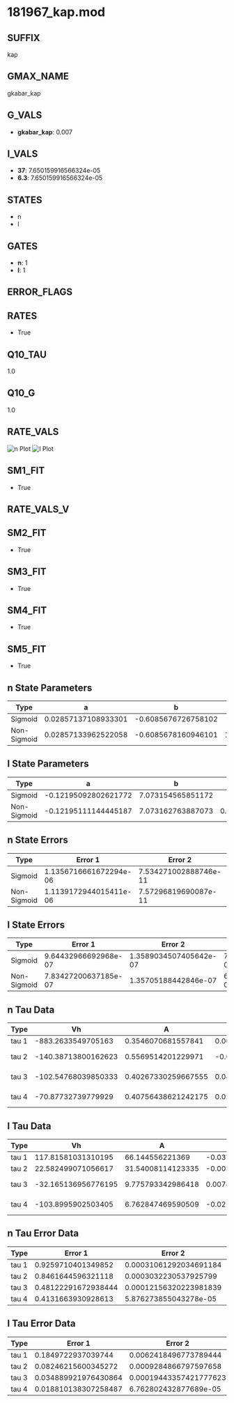 # 181967_kap.mod

## SUFFIX

kap

## GMAX_NAME

gkabar_kap

## G_VALS

- **gkabar_kap**: 0.007

## I_VALS

- **37**: 7.650159916566324e-05
- **6.3**: 7.650159916566324e-05

## STATES

- n
- l

## GATES

- **n**: 1
- **l**: 1

## ERROR_FLAGS


## RATES

- True

## Q10_TAU

1.0

## Q10_G

1.0

## RATE_VALS

![n Plot](/Users/pbozelos/Dropbox/icg-Chai-Panos/supermodels/output_markdown_files/K/181967_kap.mod/images/n.png)
![l Plot](/Users/pbozelos/Dropbox/icg-Chai-Panos/supermodels/output_markdown_files/K/181967_kap.mod/images/l.png)

## SM1_FIT

- True

## RATE_VALS_V

## SM2_FIT

- True

## SM3_FIT

- True

## SM4_FIT

- True

## SM5_FIT

- True

## n State Parameters

| Type | a | b | c | d |
| --- | --- | --- | --- | --- |
| Sigmoid | 0.02857137108933301 | -0.6085676726758102 |
| Non-Sigmoid | 0.02857133962522058 | -0.6085678160946101 | 1.0000007659605825 | -5.603557849190576e-07 |

## l State Parameters

| Type | a | b | c | d |
| --- | --- | --- | --- | --- |
| Sigmoid | -0.12195092802621772 | 7.073154565851172 |
| Non-Sigmoid | -0.12195111144445187 | 7.073162763887073 | 0.999999089818434 | 1.5367409194423244e-08 |

## n State Errors

| Type | Error 1 | Error 2 | Error 3 |
| --- | --- | --- | --- |
| Sigmoid | 1.1356716661672294e-06 | 7.534271002888746e-11 | 5.101298479477366e-07 |
| Non-Sigmoid | 1.1139172944015411e-06 | 7.57296819690087e-11 | 5.003580497320763e-07 |

## l State Errors

| Type | Error 1 | Error 2 | Error 3 |
| --- | --- | --- | --- |
| Sigmoid | 9.64432966692968e-07 | 1.3589034507405642e-07 | 7.823827358522132e-07 |
| Non-Sigmoid | 7.83427200637185e-07 | 1.35705188442846e-07 | 6.35544343405563e-07 |

## n Tau Data

| Type | Vh | A | b1 | b2 | c1 | c2 | d1 | d2 | e1 | e2 |
| --- | --- | --- | --- | --- | --- | --- | --- | --- | --- | --- |
| tau 1 | -883.2633549705163 | 0.3546070681557841 | 0.0017507058151336966 | 0.00048533868620000164 |
| tau 2 | -140.38713800162623 | 0.5569514201229971 | -0.010396418912808162 | 0.0001671103354148773 | 0.010396737039197959 | -2.5984447376509425e-05 |
| tau 3 | -102.54768039850333 | 0.40267330259667555 | 0.045918458464863136 | -0.0014403965124939585 | 1.928882377882822e-05 | 0.014680754989861329 | -9.891800890493417e-05 | 2.1527609203397716e-07 |
| tau 4 | -70.87732739779929 | 0.40756438621242175 | 0.020330528537219943 | 0.0002567277252711959 | 1.1583770846789453e-05 | 2.413705333153522e-07 | 0.02688294820881033 | -0.00036555613153242596 | 2.1270234940440263e-06 | -4.4832254951567345e-09 |

## l Tau Data

| Type | Vh | A | b1 | b2 | c1 | c2 | d1 | d2 | e1 | e2 |
| --- | --- | --- | --- | --- | --- | --- | --- | --- | --- | --- |
| tau 1 | 117.81581031310195 | 66.144556221369 | -0.037177767173309846 | -0.015816036870247945 |
| tau 2 | 22.582499071056617 | 31.54008114123335 | -0.005894341142347137 | 0.00010133382179892687 | -0.04492879213365396 | -0.0002626015807998801 |
| tau 3 | -32.165136956776195 | 9.775793342986418 | 0.007443416228800534 | 6.441198459959663e-05 | -3.459410851428473e-07 | -0.007446242620917538 | -0.000827647837998043 | -1.0516078539688329e-05 |
| tau 4 | -103.8995902503405 | 6.762847469590509 | -0.021362234578124858 | 0.00043649789852023726 | -2.1156420327164596e-06 | 3.3668305777357855e-09 | -0.37261450593449486 | 0.010805837275211954 | -9.992225308027323e-05 | 2.6883055549157907e-07 |

## n Tau Error Data

| Type | Error 1 | Error 2 | Error 3 |
| --- | --- | --- | --- |
| tau 1 | 0.9259710401349852 | 0.00031061292034691184 | 0.021995450918355558 |
| tau 2 | 0.8461644596321118 | 0.0003032230537925799 | 0.02009973102180583 |
| tau 3 | 0.48122291672938444 | 0.00012156320223981839 | 0.011430935295952746 |
| tau 4 | 0.4131663930928613 | 5.876273855043278e-05 | 0.00981432542324784 |

## l Tau Error Data

| Type | Error 1 | Error 2 | Error 3 |
| --- | --- | --- | --- |
| tau 1 | 0.1849722937039744 | 0.0062418496773789444 | 0.116393468564046 |
| tau 2 | 0.08246215600345272 | 0.0009284866797597658 | 0.051889156858658254 |
| tau 3 | 0.034889921976430864 | 0.00019443357421777623 | 0.021954417904687898 |
| tau 4 | 0.018810138307258487 | 6.762802432877689e-05 | 0.011836244217499296 |

